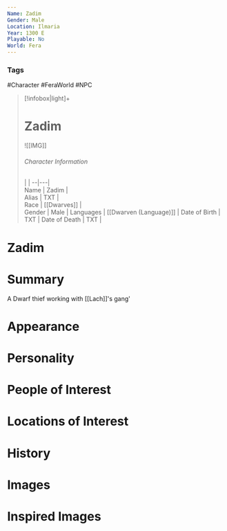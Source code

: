 ```yaml
---
Name: Zadim
Gender: Male
Location: Ilmaria
Year: 1300 E
Playable: No
World: Fera
---
```


### Tags
#Character #FeraWorld #NPC 

> [!infobox|light]+  
> # Zadim  
> ![[IMG]]  
> ###### Character Information
>  |   |
> --|---|  
> Name | Zadim |  
> Alias | TXT |  
> Race | [[Dwarves]] |  
> Gender | Male |
> Languages | [[Dwarven (Language)]] |
> Date of Birth | TXT |
> Date of Death | TXT |

# Zadim

# Summary
A Dwarf thief working with [[Lach]]'s gang'
# Appearance

# Personality

# People of Interest

# Locations of Interest

# History

# Images

# Inspired Images
